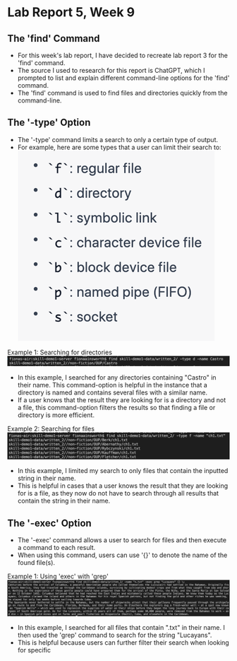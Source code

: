 # Lab Report 5, Week 9

## The 'find' Command

* For this week's lab report, I have decided to recreate lab report 3 for the 'find' command.
* The source I used to research for this report is ChatGPT, which I prompted to list and explain different command-line options for the 'find' command.
* The 'find' command is used to find files and directories quickly from the command-line.

## The '-type' Option

* The '-type' command limits a search to only a certain type of output. 
* For example, here are some types that a user can limit their search to:
![Image](types.png)

Example 1: Searching for directories
![Image](findDir.png)
* In this example, I searched for any directories containing "Castro" in their name. This command-option is helpful in the instance that 
a directory is named and contains several files with a similar name. 
* If a user knows that the result they are looking for is a directory and not a file, this command-option filters the results
so that finding a file or directory is more efficient.

Example 2: Searching for files
![Image](findFile.png)
* In this example, I limited my search to only files that contain the inputted string in their name. 
* This is helpful in cases that a user knows the result that they are looking for is a file, as they now do not have to search through
all results that contain the string in their name.

## The '-exec' Option

* The '-exec' command allows a user to search for files and then execute a command to each result.
* When using this command, users can use '{}' to denote the name of the found file(s).

Example 1: Using 'exec' with 'grep'
![Image](execGrep.png)
* In this example, I searched for all files that contain ".txt" in their name. I then used the 'grep' command to search for the string "Lucayans".
* This is helpful because users can further filter their search when looking for specific 

